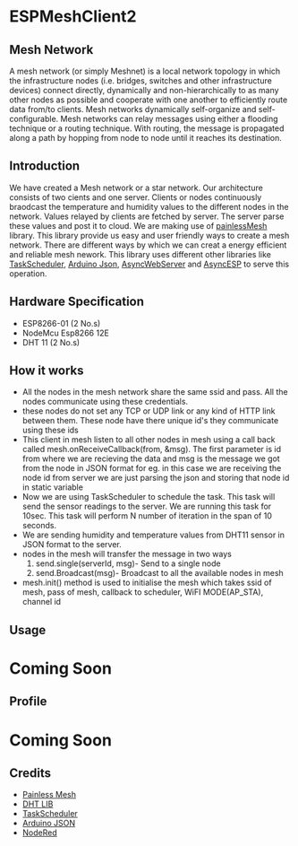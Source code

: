 # ESPMeshClient2
##  Mesh Network
A mesh network (or simply Meshnet) is a local network topology in which the infrastructure nodes (i.e. bridges, switches and other infrastructure devices) connect directly, dynamically and non-hierarchically to as many other nodes as possible and cooperate with one another to efficiently route data from/to clients.
Mesh networks dynamically self-organize and self-configurable. Mesh networks can relay messages using either a flooding technique or a routing technique. With routing, the message is propagated along a path by hopping from node to node until it reaches its destination.

## Introduction
We have created a Mesh network or a star network. Our architecture consists of two cients and one server. Clients or nodes continuously braodcast
the temperature and humidity values to the different nodes in the network. Values relayed by clients are fetched by server. The server parse
these values and post it to cloud. We are making use of [painlessMesh]() library. This library provide us easy and user friendly ways to create a mesh network.
There are different ways by which we can creat a energy efficient and reliable mesh nework. This library uses different other libraries like [TaskScheduler](),
[Arduino Json](), [AsyncWebServer]() and [AsyncESP]() to serve this operation.

## Hardware Specification 
  
 - ESP8266-01 (2 No.s)
 - NodeMcu Esp8266 12E
 - DHT 11 (2 No.s)

## How it works
 
 - All the nodes in the mesh network share the same ssid and pass. All the nodes communicate using these credentials.
 - these nodes do not set any TCP or UDP link or any kind of HTTP link between them. These node have there unique id's they communicate using these ids
 - This client in mesh listen to all other nodes in mesh using a call back called mesh.onReceiveCallback(from, &msg). The first parameter is id from where we are recieving the data  and msg is the message we got from the node in JSON format for eg. in this case we are receiving the node id from server we are just parsing the json and storing that node id in static variable
 - Now we are using TaskScheduler to schedule the task. This task will send the sensor readings to the server. We are running this task for 10sec. This task will perform N number of iteration in the span of 10 seconds.
 - We are sending humidity and temperature values from DHT11 sensor in JSON format to the server.
 - nodes in the mesh will transfer the message in two ways
   1. send.single(serverId, msg)- Send to a single node
   2. send.Broadcast(msg)- Broadcast to all the available nodes in mesh
 - mesh.init() method is used to initialise the mesh which takes ssid of mesh, pass of mesh, callback to scheduler, WiFI MODE(AP_STA), channel id
 
 ## Usage
   
   # Coming Soon
   
   
 ## Profile
 
   # Coming Soon
   
 ## Credits
  
  - [Painless Mesh](https://gitlab.com/BlackEdder/painlessMesh)
  - [DHT LIB](https://github.com/adafruit/DHT-sensor-library)
  - [TaskScheduler](https://github.com/arkhipenko/TaskScheduler)
  - [Arduino JSON](https://github.com/bblanchon/ArduinoJson)
  - [NodeRed](https://nodered.org/)
 
 
 
 
